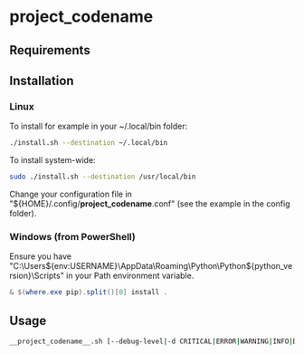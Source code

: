 # __project_codename__

## Requirements

## Installation

### Linux

To install for example in your ~/.local/bin folder:
```bash
./install.sh --destination ~/.local/bin
```

To install system-wide:
```bash
sudo ./install.sh --destination /usr/local/bin
```

Change your configuration file in "${HOME}/.config/__project_codename__.conf" (see the example in the config folder).

### Windows (from PowerShell)

Ensure you have "C:\Users\${env:USERNAME}\AppData\Roaming\Python\Python${python_version}\Scripts\" in your Path environment variable.

  ```powershell
& $(where.exe pip).split()[0] install .
```

## Usage

  ```bash
__project_codename__.sh [--debug-level|-d CRITICAL|ERROR|WARNING|INFO|DEBUG|NOTSET] # Other parameters
```
